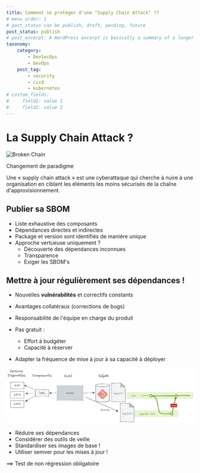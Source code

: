 ```yaml
---
title: Comment se protéger d'une "Supply Chain Attack" ??
# menu_order: 1
# post_status can be publish, draft, pending, future
post_status: publish
# post_excerpt: A WordPress excerpt is basically a summary of a longer article, often used as a replacement on the blog index and archives pages to avoid needing to display the full content of each post. By default, WordPress generates excerpts by simply selecting the first 55 words of a post
taxonomy:
    category: 
        - DevSecOps
        - DevOps
    post_tag:
        - security
        - cicd
        - kubernetes
# custom_fields:
#     field1: value 1
#     field2: value 2        
---
```



# La Supply Chain Attack ?

![Broken Chain](/_images/chain-broken-nobg.png)

Changement de paradigme

Une « supply chain attack » est une cyberattaque qui cherche à nuire à une organisation en ciblant les éléments les moins sécurisés de la chaîne d'approvisionnement.


## Publier sa SBOM

* Liste exhaustive des composants 
* Dépendances directes et indirectes
* Package et version sont identifiés de manière unique
* Approche vertueuse uniquement ?
    * Découverte des dépendances inconnues
    * Transparence
    * Exiger les SBOM's


## Mettre à jour régulièrement ses dépendances !

* Nouvelles **vulnérabilités** et correctifs constants
* Avantages collatéraux (corrections de bugs)
* Responsabilité de l'équipe en charge du produit
* Pas gratuit :
  * Effort à budgéter
  * Capacité à réserver

* Adapter la fréquence de mise à jour à sa capacité à déployer

![MAJ Deps](/_images/Blog_SupplyChain_03_MAJ_Deps.png)


* Réduire ses dépendances
* Considérer des outils de veille
* Standardiser ses images de base !
* Utiliser semver pour les mises à jour !

==> Test de non régression obligatoire




